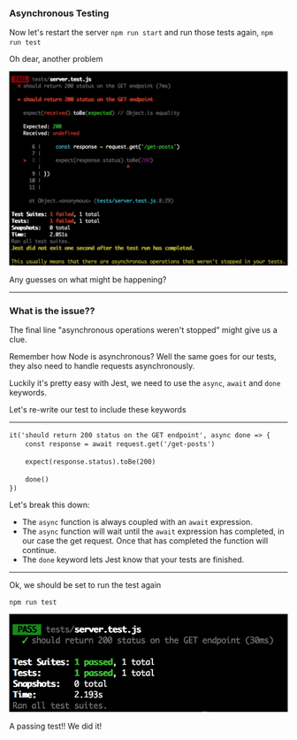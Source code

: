 ### Asynchronous Testing

  Now let's restart the server `npm run start` and run those tests again, `npm run test`

  Oh dear, another problem

  ![async_failures](../assets/async_failures.png)


Any guesses on what might be happening?

_____

### What is the issue??
The final line "asynchronous operations weren't stopped" might give us a clue.

Remember how Node is asynchronous? Well the same goes for our tests, they also need to handle requests asynchronously.

Luckily it's pretty easy with Jest, we need to use the `async`, `await` and `done` keywords.

Let's re-write our test to include these keywords

___

```
it('should return 200 status on the GET endpoint', async done => {
    const response = await request.get('/get-posts')

    expect(response.status).toBe(200)

    done()
})
```

Let's break this down:
 - The `async` function is always coupled with an `await` expression.
 - The `async` function will wait until the `await` expression has completed, in our case the get request. Once that has completed the function will continue. 
 - The `done` keyword lets Jest know that your tests are finished.

____

Ok, we should be set to run the test again
```
npm run test
```

![passing_supertest](../assets/passing_supertest.png)

A passing test!! We did it!